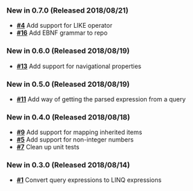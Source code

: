 ### New in 0.7.0 (Released 2018/08/21)

- [__#4__](https://github.com/spectresystems/spectre.query/issues/4) Add support for LIKE operator
- [__#16__](https://github.com/spectresystems/spectre.query/issues/16) Add EBNF grammar to repo

### New in 0.6.0 (Released 2018/08/19)

- [__#13__](https://github.com/spectresystems/spectre.query/issues/13) Add support for navigational properties

### New in 0.5.0 (Released 2018/08/19)

- [__#11__](https://github.com/spectresystems/spectre.query/issues/11) Add way of getting the parsed expression from a query

### New in 0.4.0 (Released 2018/08/18)

- [__#9__](https://github.com/spectresystems/spectre.query/issues/9) Add support for mapping inherited items
- [__#5__](https://github.com/spectresystems/spectre.query/issues/5) Add support for non-integer numbers
- [__#7__](https://github.com/spectresystems/spectre.query/issues/7) Clean up unit tests

### New in 0.3.0 (Released 2018/08/14)

- [__#1__](https://github.com/spectresystems/spectre.query/issues/1) Convert query expressions to LINQ expressions

